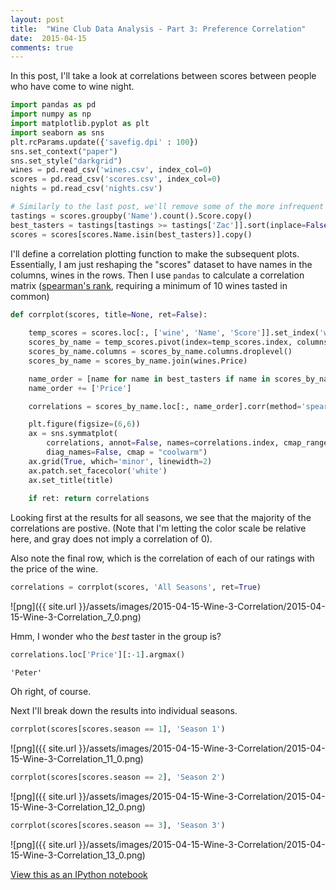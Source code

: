 ```yaml
---
layout: post 
title:  "Wine Club Data Analysis - Part 3: Preference Correlation" 
date:  2015-04-15 
comments: true
---
```

In this post, I'll take a look at correlations between scores between people who have come to wine night.

```python
import pandas as pd
import numpy as np
import matplotlib.pyplot as plt
import seaborn as sns
plt.rcParams.update({'savefig.dpi' : 100})
sns.set_context("paper")
sns.set_style("darkgrid")
wines = pd.read_csv('wines.csv', index_col=0)
scores = pd.read_csv('scores.csv', index_col=0)
nights = pd.read_csv('nights.csv')
```


```python
# Similarly to the last post, we'll remove some of the more infrequent members
tastings = scores.groupby('Name').count().Score.copy()
best_tasters = tastings[tastings >= tastings['Zac']].sort(inplace=False).index[::-1].values
scores = scores[scores.Name.isin(best_tasters)].copy()
```

I'll define a correlation plotting function to make the subsequent plots. Essentially, I am just reshaping the "scores" dataset to have names in the columns, wines in the rows. Then I use ``pandas`` to calculate a correlation matrix ([spearman's rank](http://en.wikipedia.org/wiki/Spearman%27s_rank_correlation_coefficient), requiring a minimum of 10 wines tasted in common)

```python
def corrplot(scores, title=None, ret=False):
    
    temp_scores = scores.loc[:, ['wine', 'Name', 'Score']].set_index('wine')
    scores_by_name = temp_scores.pivot(index=temp_scores.index, columns='Name')
    scores_by_name.columns = scores_by_name.columns.droplevel()
    scores_by_name = scores_by_name.join(wines.Price)

    name_order = [name for name in best_tasters if name in scores_by_name.columns]
    name_order += ['Price']

    correlations = scores_by_name.loc[:, name_order].corr(method='spearman', min_periods=10)

    plt.figure(figsize=(6,6))
    ax = sns.symmatplot(
        correlations, annot=False, names=correlations.index, cmap_range=None, 
        diag_names=False, cmap = "coolwarm")
    ax.grid(True, which='minor', linewidth=2)
    ax.patch.set_facecolor('white')
    ax.set_title(title)
    
    if ret: return correlations
```

Looking first at the results for all seasons, we see that the majority of the correlations are postive. (Note that I'm letting the color scale be relative here, and gray does not imply a correlation of 0).

Also note the final row, which is the correlation of each of our ratings with the price of the wine.

```python
correlations = corrplot(scores, 'All Seasons', ret=True)
```
![png]({{ site.url }}/assets/images/2015-04-15-Wine-3-Correlation/2015-04-15-Wine-3-Correlation_7_0.png)

Hmm, I wonder who the *best* taster in the group is?

```python
correlations.loc['Price'][:-1].argmax()
```

```
'Peter'
```
Oh right, of course.

Next I'll break down the results into individual seasons.

```python
corrplot(scores[scores.season == 1], 'Season 1')
```
![png]({{ site.url }}/assets/images/2015-04-15-Wine-3-Correlation/2015-04-15-Wine-3-Correlation_11_0.png)


```python
corrplot(scores[scores.season == 2], 'Season 2')
```
![png]({{ site.url }}/assets/images/2015-04-15-Wine-3-Correlation/2015-04-15-Wine-3-Correlation_12_0.png)


```python
corrplot(scores[scores.season == 3], 'Season 3')
```
![png]({{ site.url }}/assets/images/2015-04-15-Wine-3-Correlation/2015-04-15-Wine-3-Correlation_13_0.png)


[View this as an IPython notebook](http://nbviewer.ipython.org/url/pstjohn.github.io/notebooks/2015-04-15-Wine-3-Correlation.ipynb)
